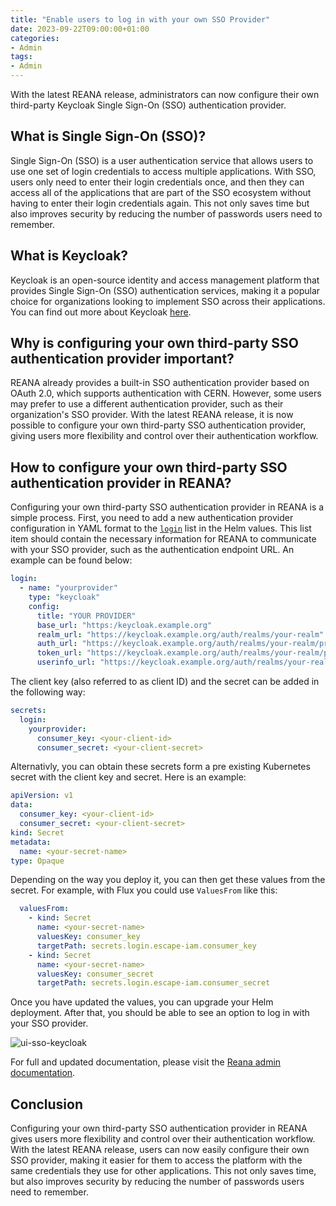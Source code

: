 ```yaml
---
title: "Enable users to log in with your own SSO Provider"
date: 2023-09-22T09:00:00+01:00
categories:
- Admin
tags:
- Admin
---
```


With the latest REANA release, administrators can now configure their own third-party Keycloak Single Sign-On (SSO) authentication provider.

## What is Single Sign-On (SSO)?

Single Sign-On (SSO) is a user authentication service that allows users to use one set of login credentials to access multiple applications. With SSO, users only need to enter their login credentials once, and then they can access all of the applications that are part of the SSO ecosystem without having to enter their login credentials again. This not only saves time but also improves security by reducing the number of passwords users need to remember.

## What is Keycloak?

Keycloak is an open-source identity and access management platform that provides Single Sign-On (SSO) authentication services, making it a popular choice for organizations looking to implement SSO across their applications. You can find out more about Keycloak [here](https://www.keycloak.org/).

## Why is configuring your own third-party SSO authentication provider important?

REANA already provides a built-in SSO authentication provider based on OAuth 2.0, which supports authentication with CERN. However, some users may prefer to use a different authentication provider, such as their organization's SSO provider. With the latest REANA release, it is now possible to configure your own third-party SSO authentication provider, giving users more flexibility and control over their authentication workflow.

## How to configure your own third-party SSO authentication provider in REANA?
 
Configuring your own third-party SSO authentication provider in REANA is a simple process. First, you need to add a new authentication provider configuration in YAML format to the [`login`](https://github.com/reanahub/reana/tree/master/helm/reana) list in the Helm values. This list item should contain the necessary information for REANA to communicate with your SSO provider, such as the authentication endpoint URL. An example can be found below:

```yaml
login:
  - name: "yourprovider"
    type: "keycloak"
    config:
      title: "YOUR PROVIDER"
      base_url: "https:/keycloak.example.org"
      realm_url: "https://keycloak.example.org/auth/realms/your-realm"
      auth_url: "https://keycloak.example.org/auth/realms/your-realm/protocol/openid-connect/auth"
      token_url: "https://keycloak.example.org/auth/realms/your-realm/protocol/openid-connect/token"
      userinfo_url: "https://keycloak.example.org/auth/realms/your-realm/protocol/openid-connect/userinfo"
```

The client key (also referred to as client ID) and the secret can be added in the following way:

```yaml
secrets:
  login:
    yourprovider:
      consumer_key: <your-client-id>
      consumer_secret: <your-client-secret>
```

Alternativly, you can obtain these secrets form a pre existing Kubernetes secret with the client key and secret. Here is an example:

```yaml
apiVersion: v1
data:
  consumer_key: <your-client-id>
  consumer_secret: <your-client-secret>
kind: Secret
metadata:
  name: <your-secret-name>
type: Opaque
```

Depending on the way you deploy it, you can then get these values from the secret. For example, with Flux you could use `ValuesFrom` like this:

```yaml
  valuesFrom:
    - kind: Secret
      name: <your-secret-name>
      valuesKey: consumer_key
      targetPath: secrets.login.escape-iam.consumer_key
    - kind: Secret
      name: <your-secret-name>
      valuesKey: consumer_secret
      targetPath: secrets.login.escape-iam.consumer_secret
```

Once you have updated the values, you can upgrade your Helm deployment. After that, you should be able to see an option to log in with your SSO provider.

![ui-sso-keycloak](/images/ui-sso-keycloak.png)

For full and updated documentation, please visit the [Reana admin documentation](https://docs.reana.io/administration/configuration/configuring-access/#keycloak-single-sign-on-configuration).

## Conclusion

Configuring your own third-party SSO authentication provider in REANA gives users more flexibility and control over their authentication workflow. With the latest REANA release, users can now easily configure their own SSO provider, making it easier for them to access the platform with the same credentials they use for other applications. This not only saves time, but also improves security by reducing the number of passwords users need to remember.
